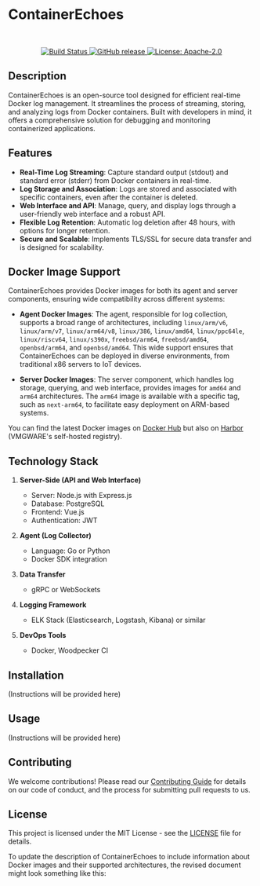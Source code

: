# ContainerEchoes

<br />
<p align="center">
<a href="https://ci.vmgware.dev/repos/143" title="Build Status">
   <img src="https://ci.vmgware.dev/api/badges/143/status.svg" alt="Build Status">
</a>
<a href="https://github.com/VMGWARE/ContainerEchoes/releases/latest" title="GitHub release">
   <img src="https://img.shields.io/github/v/release/vmgware/containerechoes?sort=semver" alt="GitHub release">
</a>
<a href="https://opensource.org/licenses/Apache-2.0" title="License: Apache-2.0">
   <img src="https://img.shields.io/badge/License-Apache%202.0-blue.svg" alt="License: Apache-2.0">
</a>
</p>

## Description

ContainerEchoes is an open-source tool designed for efficient real-time Docker log management. It streamlines the process of streaming, storing, and analyzing logs from Docker containers. Built with developers in mind, it offers a comprehensive solution for debugging and monitoring containerized applications.

## Features

- **Real-Time Log Streaming**: Capture standard output (stdout) and standard error (stderr) from Docker containers in real-time.
- **Log Storage and Association**: Logs are stored and associated with specific containers, even after the container is deleted.
- **Web Interface and API**: Manage, query, and display logs through a user-friendly web interface and a robust API.
- **Flexible Log Retention**: Automatic log deletion after 48 hours, with options for longer retention.
- **Secure and Scalable**: Implements TLS/SSL for secure data transfer and is designed for scalability.
  
## Docker Image Support

ContainerEchoes provides Docker images for both its agent and server components, ensuring wide compatibility across different systems:

- **Agent Docker Images**: The agent, responsible for log collection, supports a broad range of architectures, including `linux/arm/v6`, `linux/arm/v7`, `linux/arm64/v8`, `linux/386`, `linux/amd64`, `linux/ppc64le`, `linux/riscv64`, `linux/s390x`, `freebsd/arm64`, `freebsd/amd64`, `openbsd/arm64`, and `openbsd/amd64`. This wide support ensures that ContainerEchoes can be deployed in diverse environments, from traditional x86 servers to IoT devices.

- **Server Docker Images**: The server component, which handles log storage, querying, and web interface, provides images for `amd64` and `arm64` architectures. The `arm64` image is available with a specific tag, such as `next-arm64`, to facilitate easy deployment on ARM-based systems.

You can find the latest Docker images on [Docker Hub](https://hub.docker.com/u/vmgware) but also on [Harbor](https://harbor.vmgware.dev/harbor/projects/3/repositories) (VMGWARE's self-hosted registry).

## Technology Stack

1. **Server-Side (API and Web Interface)**

   - Server: Node.js with Express.js
   - Database: PostgreSQL
   - Frontend: Vue.js
   - Authentication: JWT

2. **Agent (Log Collector)**

   - Language: Go or Python
   - Docker SDK integration

3. **Data Transfer**

   - gRPC or WebSockets

4. **Logging Framework**

   - ELK Stack (Elasticsearch, Logstash, Kibana) or similar

5. **DevOps Tools**
   - Docker, Woodpecker CI

## Installation

(Instructions will be provided here)

## Usage

(Instructions will be provided here)

## Contributing

We welcome contributions! Please read our [Contributing Guide](LINK-TO-CONTRIBUTING-GUIDE) for details on our code of conduct, and the process for submitting pull requests to us.

## License

This project is licensed under the MIT License - see the [LICENSE](LICENSE) file for details.

To update the description of ContainerEchoes to include information about Docker images and their supported architectures, the revised document might look something like this:
